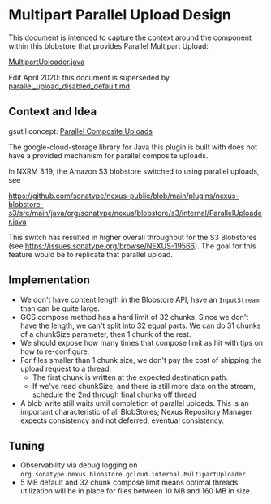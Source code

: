 # Multipart Parallel Upload Design

This document is intended to capture the context around the component within this blobstore that provides 
Parallel Multipart Upload:

[MultipartUploader.java](../src/main/java/org/sonatype/nexus/blobstore/gcloud/internal/MultipartUploader.java)

Edit April 2020: this document is superseded by [parallel_upload_disabled_default.md](parallel_upload_disabled_default.md).

## Context and Idea

gsutil concept: [Parallel Composite Uploads](https://cloud.google.com/storage/docs/gsutil/commands/cp#parallel-composite-uploads)

The google-cloud-storage library for Java this plugin is built with does not have a provided mechanism for parallel 
composite uploads.

In NXRM 3.19, the Amazon S3 blobstore switched to using parallel uploads, see

https://github.com/sonatype/nexus-public/blob/main/plugins/nexus-blobstore-s3/src/main/java/org/sonatype/nexus/blobstore/s3/internal/ParallelUploader.java

This switch has resulted in higher overall throughput for the S3 Blobstores (see https://issues.sonatype.org/browse/NEXUS-19566).
The goal for this feature would be to replicate that parallel upload.

## Implementation

* We don't have content length in the Blobstore API, have an `InputStream` than can be quite large.
* GCS compose method has a hard limit of 32 chunks. Since we don't have the length, we can't
split into 32 equal parts. We can do 31 chunks of a chunkSize parameter, then 1 chunk of the rest.
* We should expose how many times that compose limit as hit with tips on how to re-configure.
* For files smaller than 1 chunk size, we don't pay the cost of shipping the upload request to a thread.
    * The first chunk is written at the expected destination path.
    * If we've read chunkSize, and there is still more data on the stream, schedule the 2nd through final chunks off thread
* A blob write still waits until completion of parallel uploads. This is an important characteristic of all BlobStores; 
Nexus Repository Manager expects consistency and not deferred, eventual consistency.

## Tuning

* Observability via debug logging on `org.sonatype.nexus.blobstore.gcloud.internal.MultipartUploader`
* 5 MB default and 32 chunk compose limit means optimal threads utilization will be in place for files between 10 MB 
and 160 MB in size.
